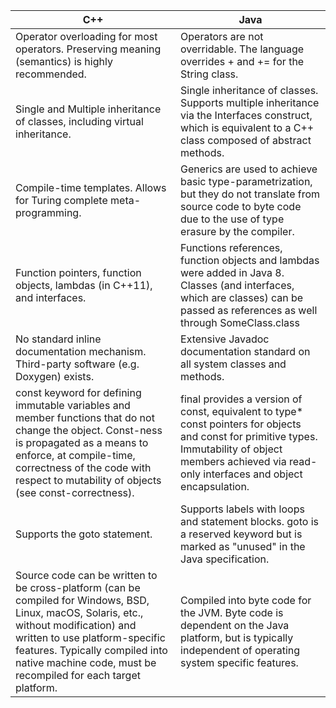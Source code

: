 | C++                                                                                                                                                                                                                                                                                                                                                                                                                                                                                                                                                                                      | Java                                                                                                                                                                                                                                                                                                                                                                                                                                                                                                                                                                                                                                                                                                                                                                                          |
|----------------------------------------------------------------------------------------|----------------------------------------------------------------------------------------------------------------------------------------------------------------|
| Operator overloading for most operators. Preserving meaning (semantics) is highly recommended.  | Operators are not overridable. The language overrides + and += for the String class.                                                                                                                                                                                                                                                                                                                                                                                                                                                                                                                                                                                                                                                                                                          |
| Single and Multiple inheritance of classes, including virtual inheritance.                                                                                                                                                                                                                                                                                                                                                                                                                                                                                                                                                                        | Single inheritance of classes. Supports multiple inheritance via the Interfaces construct, which is equivalent to a C++ class composed of abstract methods.                                                                                                                                                                                                                                                                                                                                                                                                                                                                                                                                                                                                                                   |
| Compile-time templates. Allows for Turing complete meta-programming.                                                                                                                                                                                                                                                                                                                                                                                                                                                                                                                                                                              | Generics are used to achieve basic type-parametrization, but they do not translate from source code to byte code due to the use of type erasure by the compiler.                                                                                                                                                                                                                                                                                                                                                                                                                                                                                                                                                                                                                              |
| Function pointers, function objects, lambdas (in C++11), and interfaces.                                                                                                                                                                                                                                                                                                                                                                                                                                                                                                                                                                          | Functions references, function objects and lambdas were added in Java 8. Classes (and interfaces, which are classes) can be passed as references as well through SomeClass.class                                                                                                                                                                                                                                                                                                                                                                                                                                                                                                                                                                                                              |
| No standard inline documentation mechanism. Third-party software (e.g. Doxygen) exists.                                                                                                                                                                                                                                                                                                                                                                                                                                                                                                                                                           | Extensive Javadoc documentation standard on all system classes and methods.                                                                                                                                                                                                                                                                                                                                                                                                                                                                                                                                                                                                                                                                                                                   |
| const keyword for defining immutable variables and member functions that do not change the object. Const-ness is propagated as a means to enforce, at compile-time, correctness of the code with respect to mutability of objects (see const-correctness).                                                                                                                                                                                                                                                                                                                                                                                        | final provides a version of const, equivalent to type* const pointers for objects and const for primitive types. Immutability of object members achieved via read-only interfaces and object encapsulation.                                                                                                                                                                                                                                                                                                                                                                                                                                                                                                                                                                                   |
| Supports the goto statement.                                                                                                                                                                                                                                                                                                                                                                                                                                                                                                                                                                                                                      | Supports labels with loops and statement blocks. goto is a reserved keyword but is marked as "unused" in the Java specification.                                                                                                                                                                                                                                                                                                                                                                                                                                                                                                                                                                                                                                                              |
| Source code can be written to be cross-platform (can be compiled for Windows, BSD, Linux, macOS, Solaris, etc., without modification) and written to use platform-specific features. Typically compiled into native machine code, must be recompiled for each target platform.                                                                                                                                                                                                                                                                                                                                                                    | Compiled into byte code for the JVM. Byte code is dependent on the Java platform, but is typically independent of operating system specific features.                                                                                                                                                                                                                                                                                                                                                                                                                                                                                                                                                                                                                                         |